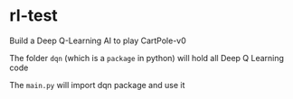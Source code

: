 # rl-test
Build a Deep Q-Learning AI to play CartPole-v0

The folder `dqn` (which is a `package` in python) will hold all Deep Q Learning code

The `main.py` will import dqn package and use it

